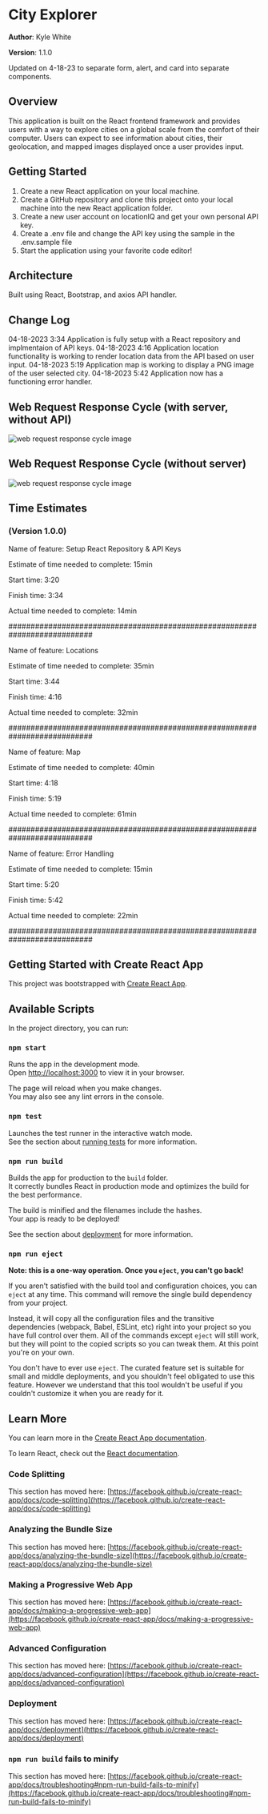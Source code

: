 # City Explorer

**Author**: Kyle White

**Version**: 1.1.0

Updated on 4-18-23 to separate form, alert, and card into separate components.

## Overview

This application is built on the React frontend framework and provides users with a way to explore cities on a global scale from the comfort of their computer. Users can expect to see information about cities, their geolocation, and mapped images displayed once a user provides input.

## Getting Started

1. Create a new React application on your local machine.
2. Create a GitHub repository and clone this project onto your local machine into the new React application folder. 
3. Create a new user account on locationIQ and get your own personal API key.
4. Create a .env file and change the API key using the sample in the .env.sample file
5. Start the application using your favorite code editor!

## Architecture

Built using React, Bootstrap, and axios API handler.

## Change Log

04-18-2023 3:34 Application is fully setup with a React repository and implmentaion of API keys.
04-18-2023 4:16 Application location functionality is working to render location data from the API based on user input.
04-18-2023 5:19 Application map is working to display a PNG image of the user selected city.
04-18-2023 5:42 Application now has a functioning error handler.

## Web Request Response Cycle (with server, without API)

<img src="./src/Assets/WRRCwithserverwithoutapi" alt="web request response cycle image" title="Web Request Response Cycle">

## Web Request Response Cycle (without server)

<img src="./src/Assets/WRRC%20City%20Explorer.png" alt="web request response cycle image" title="Web Request Response Cycle">

## Time Estimates

### (Version 1.0.0)

Name of feature: Setup React Repository & API Keys

Estimate of time needed to complete: 15min

Start time: 3:20

Finish time: 3:34

Actual time needed to complete: 14min

###########################################################################

Name of feature: Locations

Estimate of time needed to complete: 35min

Start time: 3:44

Finish time: 4:16

Actual time needed to complete: 32min

###########################################################################

Name of feature: Map

Estimate of time needed to complete: 40min

Start time: 4:18

Finish time: 5:19

Actual time needed to complete: 61min

###########################################################################

Name of feature: Error Handling

Estimate of time needed to complete: 15min

Start time: 5:20

Finish time: 5:42

Actual time needed to complete: 22min

###########################################################################


## Getting Started with Create React App

This project was bootstrapped with [Create React App](https://github.com/facebook/create-react-app).

## Available Scripts

In the project directory, you can run:

### `npm start`

Runs the app in the development mode.\
Open [http://localhost:3000](http://localhost:3000) to view it in your browser.

The page will reload when you make changes.\
You may also see any lint errors in the console.

### `npm test`

Launches the test runner in the interactive watch mode.\
See the section about [running tests](https://facebook.github.io/create-react-app/docs/running-tests) for more information.

### `npm run build`

Builds the app for production to the `build` folder.\
It correctly bundles React in production mode and optimizes the build for the best performance.

The build is minified and the filenames include the hashes.\
Your app is ready to be deployed!

See the section about [deployment](https://facebook.github.io/create-react-app/docs/deployment) for more information.

### `npm run eject`

**Note: this is a one-way operation. Once you `eject`, you can't go back!**

If you aren't satisfied with the build tool and configuration choices, you can `eject` at any time. This command will remove the single build dependency from your project.

Instead, it will copy all the configuration files and the transitive dependencies (webpack, Babel, ESLint, etc) right into your project so you have full control over them. All of the commands except `eject` will still work, but they will point to the copied scripts so you can tweak them. At this point you're on your own.

You don't have to ever use `eject`. The curated feature set is suitable for small and middle deployments, and you shouldn't feel obligated to use this feature. However we understand that this tool wouldn't be useful if you couldn't customize it when you are ready for it.

## Learn More

You can learn more in the [Create React App documentation](https://facebook.github.io/create-react-app/docs/getting-started).

To learn React, check out the [React documentation](https://reactjs.org/).

### Code Splitting

This section has moved here: [https://facebook.github.io/create-react-app/docs/code-splitting](https://facebook.github.io/create-react-app/docs/code-splitting)

### Analyzing the Bundle Size

This section has moved here: [https://facebook.github.io/create-react-app/docs/analyzing-the-bundle-size](https://facebook.github.io/create-react-app/docs/analyzing-the-bundle-size)

### Making a Progressive Web App

This section has moved here: [https://facebook.github.io/create-react-app/docs/making-a-progressive-web-app](https://facebook.github.io/create-react-app/docs/making-a-progressive-web-app)

### Advanced Configuration

This section has moved here: [https://facebook.github.io/create-react-app/docs/advanced-configuration](https://facebook.github.io/create-react-app/docs/advanced-configuration)

### Deployment

This section has moved here: [https://facebook.github.io/create-react-app/docs/deployment](https://facebook.github.io/create-react-app/docs/deployment)

### `npm run build` fails to minify

This section has moved here: [https://facebook.github.io/create-react-app/docs/troubleshooting#npm-run-build-fails-to-minify](https://facebook.github.io/create-react-app/docs/troubleshooting#npm-run-build-fails-to-minify)
